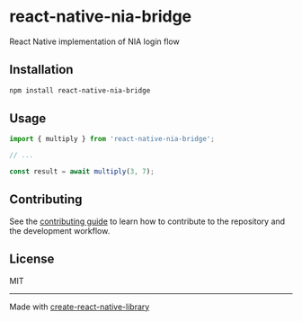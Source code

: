 # react-native-nia-bridge

React Native implementation of NIA login flow

## Installation

```sh
npm install react-native-nia-bridge
```

## Usage

```js
import { multiply } from 'react-native-nia-bridge';

// ...

const result = await multiply(3, 7);
```

## Contributing

See the [contributing guide](CONTRIBUTING.md) to learn how to contribute to the repository and the development workflow.

## License

MIT

---

Made with [create-react-native-library](https://github.com/callstack/react-native-builder-bob)
